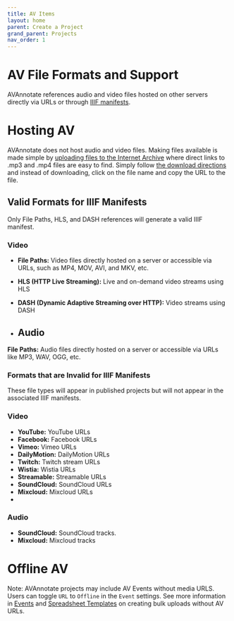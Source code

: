 ```yaml
---
title: AV Items
layout: home
parent: Create a Project
grand_parent: Projects
nav_order: 1
---
```


# AV File Formats and Support

AVAnnotate references audio and video files hosted on other servers directly via URLs or through [IIIF manifests](iiif.md). 

# Hosting AV 
AVAnnotate does not host audio and video files. Making files available is made simple by [uploading files to the Internet Archive](https://help.archive.org/help/uploading-a-basic-guide/) where direct links to .mp3 and .mp4 files are easy to find. Simply follow [the download directions](https://help.archive.org/help/how-to-download-files/) and instead of downloading, click on the file name and copy the URL to the file.

## Valid Formats for IIIF Manifests
Only File Paths, HLS, and DASH references will generate a valid IIIF manifest. 

### Video
- **File Paths:** Video files directly hosted on a server or accessible via URLs, such as MP4, MOV, AVI, and MKV, etc. 
- **HLS (HTTP Live Streaming):** Live and on-demand video streams using HLS
- **DASH (Dynamic Adaptive Streaming over HTTP):** Video streams using DASH

- ## Audio
**File Paths:** Audio files directly hosted on a server or accessible via URLs like MP3, WAV, OGG, etc.

### Formats that are Invalid for IIIF Manifests
These file types will appear in published projects but will not appear in the associated IIIF manifests.

### Video
- **YouTube:** YouTube URLs  
- **Facebook:** Facebook URLs 
- **Vimeo:** Vimeo URLs
- **DailyMotion:** DailyMotion URLs
- **Twitch:** Twitch stream URLs
- **Wistia:** Wistia URLs
- **Streamable:** Streamable URLs
- **SoundCloud:** SoundCloud URLs
- **Mixcloud:** Mixcloud URLs
- 
### Audio
- **SoundCloud:** SoundCloud tracks.
- **Mixcloud:** Mixcloud tracks

# Offline AV
Note: AVAnnotate projects may include AV Events without media URLS. Users can toggle `URL` to `Offline` in the `Event` settings. See more information in [Events](https://avannotate.github.io/documentation/pages/events/) and [Spreadsheet Templates](https://avannotate.github.io/documentation/pages/templates/) on creating bulk uploads without AV URLs.

